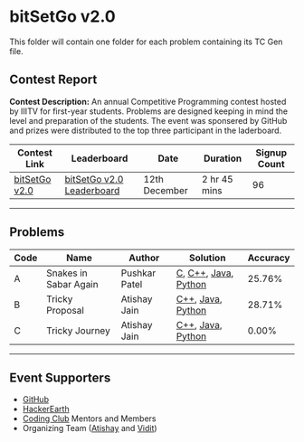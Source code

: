 # bitSetGo v2.0

This folder will contain one folder for each problem containing its TC Gen file.

## Contest Report

**Contest Description:** An annual Competitive Programming contest hosted by IIITV for first-year students. Problems are designed  keeping in mind the level and preparation of the students. The event was sponsered by GitHub and prizes were distributed to the top three participant in the laderboard.


Contest Link | Leaderboard | Date | Duration | Signup Count |
--- | --- |--- |--- |--- |
[bitSetGo v2.0](https://www.hackerearth.com/challenges/college/iiitv-bitSetGo-2/) | [bitSetGo v2.0 Leaderboard](https://www.hackerearth.com/challenges/college/iiitv-bitSetGo-2/leaderboard/) | 12th December | 2 hr 45 mins | 96 |

---

## Problems

Code | Name | Author | Solution | Accuracy |
--- | --- | --- | --- | --- |
A | Snakes in Sabar Again | Pushkar Patel | [C](A-Snakes-in-Sabar-Again/logic.c), [C++](A-Snakes-in-Sabar-Again/logic.cpp), [Java](A-Snakes-in-Sabar-Again/logic.java), [Python](A-Snakes-in-Sabar-Again/logic.py) | 25.76% |
B | Tricky Proposal | Atishay Jain | [C++](B-Tricky-Proposal/logic.cpp), [Java](B-Tricky-Proposal/logic.java), [Python](B-Tricky-Proposal/logic.py) | 28.71% |
C | Tricky Journey | Atishay Jain | [C++](C-Tricky-Journey/logic.cpp), [Java](C-Tricky-Proposal/logic.java), [Python](C-Tricky-Journey/logic.py) | 0.00% |
---

## Event Supporters

- [GitHub](https://www.github.com)
- [HackerEarth](https://www.hackerearth.com)
- [Coding Club](https://www.twitter.com/iiitvcc/) Mentors and Members
- Organizing Team ([Atishay](https://github.com/Atishay990) and [Vidit](https://github.com/vidit25shukla))
